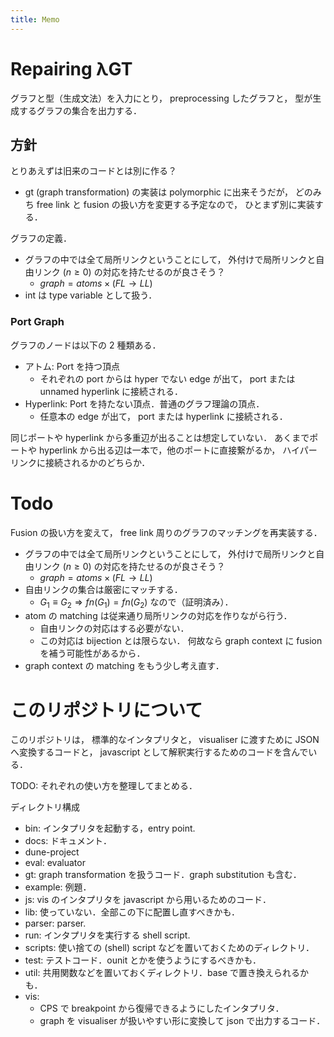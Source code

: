 ```yaml
---
title: Memo
---
```


# Repairing λGT

グラフと型（生成文法）を入力にとり，
preprocessing したグラフと，
型が生成するグラフの集合を出力する．

## 方針

とりあえずは旧来のコードとは別に作る？

- gt (graph transformation) の実装は polymorphic に出来そうだが，
  どのみち free link と fusion の扱い方を変更する予定なので，
  ひとまず別に実装する．

グラフの定義．

- グラフの中では全て局所リンクということにして，
  外付けで局所リンクと自由リンク $(n \geq 0)$ の対応を持たせるのが良さそう？
  - $graph = atoms \times (FL \rightarrow LL)$
- int は type variable として扱う．

### Port Graph

グラフのノードは以下の 2 種類ある．

- アトム: Port を持つ頂点
  - それぞれの port からは hyper でない edge が出て，
    port または unnamed hyperlink に接続される．
- Hyperlink: Port を持たない頂点．普通のグラフ理論の頂点．
  - 任意本の edge が出て，
    port または hyperlink に接続される．

同じポートや hyperlink から多重辺が出ることは想定していない．
あくまでポートや hyperlink から出る辺は一本で，他のポートに直接繋がるか，
ハイパーリンクに接続されるかのどちらか．

# Todo

Fusion の扱い方を変えて，
free link 周りのグラフのマッチングを再実装する．

- グラフの中では全て局所リンクということにして，
  外付けで局所リンクと自由リンク $(n \geq 0)$ の対応を持たせるのが良さそう？
  - $graph = atoms \times (FL \rightarrow LL)$
- 自由リンクの集合は厳密にマッチする．
  - $G_1 \equiv G_2 \Rightarrow fn(G_1) = fn(G_2)$ なので（証明済み）．
- atom の matching は従来通り局所リンクの対応を作りながら行う．
  - 自由リンクの対応はする必要がない．
  - この対応は bijection とは限らない．
    何故なら graph context に fusion を補う可能性があるから．
- graph context の matching をもう少し考え直す．

# このリポジトリについて

このリポジトリは，
標準的なインタプリタと，
visualiser に渡すために JSON へ変換するコードと，
javascript として解釈実行するためのコードを含んでいる．

TODO: それぞれの使い方を整理してまとめる．

ディレクトリ構成

- bin: インタプリタを起動する，entry point.
- docs: ドキュメント．
- dune-project
- eval: evaluator
- gt: graph transformation を扱うコード．graph substitution も含む．
- example: 例題．
- js: vis のインタプリタを javascript から用いるためのコード．
- lib: 使っていない．全部この下に配置し直すべきかも．
- parser: parser.
- run: インタプリタを実行する shell script.
- scripts: 使い捨ての (shell) script などを置いておくためのディレクトリ．
- test: テストコード．ounit とかを使うようにするべきかも．
- util: 共用関数などを置いておくディレクトリ．base で置き換えられるかも．
- vis:
  - CPS で breakpoint から復帰できるようにしたインタプリタ．
  - graph を visualiser が扱いやすい形に変換して json で出力するコード．

